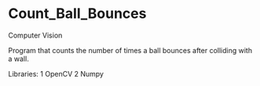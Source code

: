 # Count_Ball_Bounces

Computer Vision

Program that counts the number of times a ball bounces after colliding with a wall. 

Libraries:
1 OpenCV
2 Numpy
